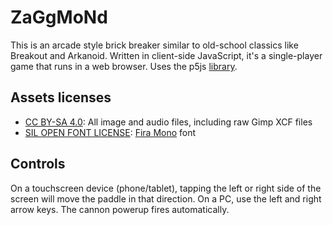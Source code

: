 # ZaGgMoNd

This is an arcade style brick breaker similar to old-school classics like Breakout and Arkanoid. Written in client-side JavaScript, it's a single-player game that runs in a web browser. Uses the p5js [library](https://p5js.org/).


## Assets licenses

- [CC BY-SA 4.0](https://creativecommons.org/licenses/by-sa/4.0/): All image and audio files, including raw Gimp XCF files
- [SIL OPEN FONT LICENSE](https://scripts.sil.org/cms/scripts/page.php?site_id=nrsi&id=OFL): [Fira Mono](https://github.com/mozilla/Fira) font


## Controls

On a touchscreen device (phone/tablet), tapping the left or right side of the screen will move the paddle in that direction. On a PC, use the left and right arrow keys. The cannon powerup fires automatically.
